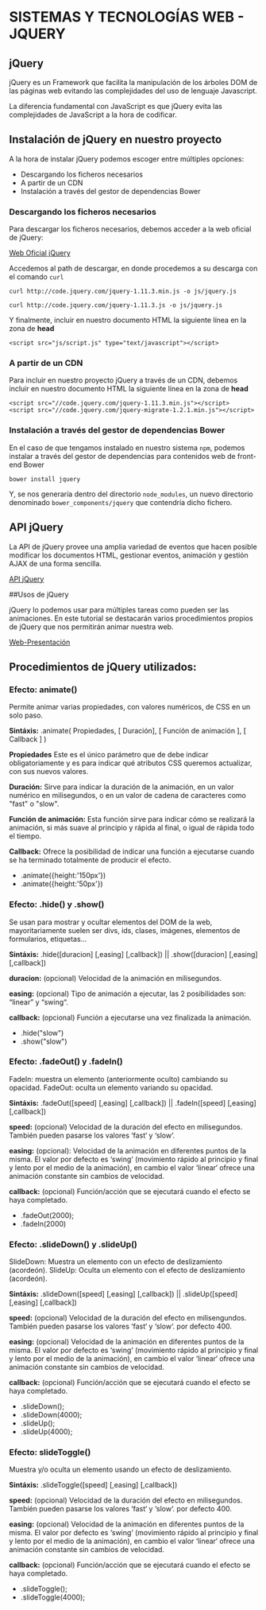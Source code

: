 # SISTEMAS Y TECNOLOGÍAS WEB - JQUERY

## jQuery

jQuery es un Framework que facilita la manipulación de los árboles DOM de las páginas web evitando las complejidades del uso de lenguaje Javascript.

La diferencia fundamental con JavaScript es que jQuery evita las complejidades de JavaScript a la hora de codificar.

## Instalación de jQuery en nuestro proyecto

A la hora de instalar jQuery podemos escoger entre múltiples opciones:

* Descargando los ficheros necesarios
* A partir de un CDN
* Instalación a través del gestor de dependencias Bower

### Descargando los ficheros necesarios

Para descargar los ficheros necesarios, debemos acceder a la web oficial de jQuery:

 [Web Oficial jQuery](https://jquery.com/)

Accedemos al path de descargar, en donde procedemos a su descarga con el comando `curl`

 `curl http://code.jquery.com/jquery-1.11.3.min.js -o js/jquery.js`

 `curl http://code.jquery.com/jquery-1.11.3.js -o js/jquery.js`

 Y finalmente, incluir en nuestro documento HTML la siguiente línea en la zona de **head**

 `<script src="js/script.js" type="text/javascript"></script>`

### A partir de un CDN

 Para incluir en nuestro proyecto jQuery a través de un CDN, debemos incluir en nuestro documento HTML la siguiente línea en la zona de **head**

 ```
<script src="//code.jquery.com/jquery-1.11.3.min.js"></script>
<script src="//code.jquery.com/jquery-migrate-1.2.1.min.js"></script>
```

### Instalación a través del gestor de dependencias Bower

En el caso de que tengamos instalado en nuestro sistema `npm`, podemos instalar a través del gestor de dependencias para contenidos web de front-end Bower

`bower install jquery`

Y, se nos generaría dentro del directorio `node_modules`, un nuevo directorio denominado `bower_components/jquery` que contendría dicho fichero.

## API jQuery

La API de jQuery provee una amplia variedad de eventos que hacen posible modificar los documentos HTML, gestionar eventos, animación y gestión AJAX de una forma sencilla.

[API jQuery](http://api.jquery.com/)

##Usos de jQuery

jQuery lo podemos usar para múltiples tareas como pueden ser las animaciones. En este tutorial se destacarán varios procedimientos propios de jQuery que nos permitirán animar nuestra web.

[Web-Presentación](http://alu0100698862.github.io/Presentacion-STW/)

## Procedimientos de jQuery utilizados:

### Efecto: animate()  

Permite animar varias propiedades, con valores numéricos, de CSS en un solo paso.

**Sintáxis:** .animate( Propiedades, [ Duración], [ Función de animación ], [ Callback ] )

**Propiedades** Este es el único parámetro que de debe indicar obligatoriamente y es para indicar qué atributos CSS queremos actualizar, con sus nuevos valores.

**Duración:** Sirve para indicar la duración de la animación, en un valor numérico en milisegundos, o en un valor de cadena de caracteres como "fast" o "slow".

**Función de animación:** Esta función sirve para indicar cómo se realizará la animación, si más suave al principio y rápida al final, o igual de rápida todo el tiempo.

**Callback:** Ofrece la posibilidad de indicar una función a ejecutarse cuando se ha terminado totalmente de producir el efecto.

* .animate({height:'150px'})  
* .animate({height:'50px'})


### Efecto: .hide() y .show()

Se usan para mostrar y ocultar elementos del DOM de la web, mayoritariamente suelen ser divs, ids, clases, imágenes, elementos de formularios, etiquetas…

**Sintáxis:** .hide([duracion] [,easing] [,callback]) || .show([duracion] [,easing] [,callback])

**duracion:** (opcional) Velocidad de la animación en milisegundos.

**easing:**  (opcional) Tipo de animación a ejecutar, las 2 posibilidades son: “linear” y “swing“.

**callback:** (opcional) Función a ejecutarse una vez finalizada la animación.

* .hide("slow")
* .show("slow")

### Efecto: .fadeOut() y .fadeIn()

FadeIn: muestra un elemento (anteriormente oculto) cambiando su opacidad.
FadeOut: oculta un elemento variando su opacidad.

**Sintáxis:** .fadeOut([speed] [,easing] [,callback]) || .fadeIn([speed] [,easing] [,callback])

**speed:** (opcional) Velocidad de la duración del efecto en milisegundos. También pueden pasarse los valores ‘fast‘ y ‘slow‘.

**easing:** (opcional): Velocidad de la animación en diferentes puntos de la misma. El valor por defecto es ‘swing‘  (movimiento rápido al principio y final y lento por el medio de la animación), en cambio el valor ‘linear‘ ofrece una animación constante sin cambios de velocidad.

**callback:** (opcional) Función/acción que se ejecutará cuando el efecto se haya completado.

* .fadeOut(2000);
* .fadeIn(2000)

### Efecto: .slideDown() y .slideUp()

SlideDown: Muestra un elemento con un efecto de deslizamiento (acordeón).
SlideUp: Oculta un elemento con el efecto de deslizamiento (acordeón).

**Sintáxis:** .slideDown([speed] [,easing] [,callback]) || .slideUp([speed] [,easing] [,callback])

**speed:** (opcional) Velocidad de la duración del efecto en milisengundos. También pueden pasarse los valores ‘fast‘ y ‘slow‘. por defecto 400.

**easing:** (opcional) Velocidad de la animación en diferentes puntos de la misma. El valor por defecto es ‘swing‘  (movimiento rápido al principio y final y lento por el medio de la animación), en cambio el valor ‘linear‘ ofrece una animación constante sin cambios de velocidad.

**callback:** (opcional) Función/acción que se ejecutará cuando el efecto se haya completado.

* .slideDown();
* .slideDown(4000);
* .slideUp();
* .slideUp(4000);


### Efecto: slideToggle()

Muestra y/o oculta un elemento usando un efecto de deslizamiento.

**Sintáxis:** .slideToggle([speed] [,easing] [,callback])

**speed:** (opcional) Velocidad de la duración del efecto en milisegundos. También pueden pasarse los valores ‘fast‘ y ‘slow‘. por defecto 400.

**easing:** (opcional) Velocidad de la animación en diferentes puntos de la misma. El valor por defecto es ‘swing‘  (movimiento rápido al principio y final y lento por el medio de la animación), en cambio el valor ‘linear‘ ofrece una animación constante sin cambios de velocidad.

**callback:** (opcional) Función/acción que se ejecutará cuando el efecto se haya completado.

* .slideToggle();
* .slideToggle(4000);
